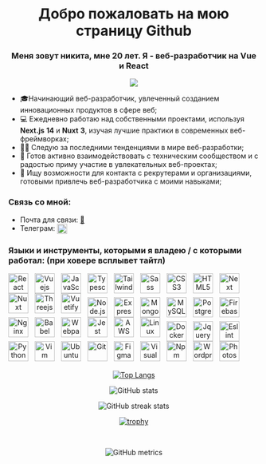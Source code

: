 <h1 align="center">Добро пожаловать на мою страницу Github</h1>
<h3 align="center">Меня зовут никита, мне 20 лет. Я - веб-разработчик на Vue и React</h3>
<p  align="center">
<img src="https://img.wattpad.com/c6a0f4d3754b6e98a344107915a48cb519cb625e/68747470733a2f2f73332e616d617a6f6e6177732e636f6d2f776174747061642d6d656469612d736572766963652f53746f7279496d6167652f494b444866384b37376d52544e413d3d2d313136353233393731312e313663303137646461363066646439613836343430313934323034302e676966"/>
</p>

- 🎓Начинающий веб-разработчик, увлеченный созданием инновационных продуктов в сфере веб;
- 💻 Ежедневно работаю над собственными проектами, используя **Next.js** **14** и **Nuxt** **3**, изучая лучшие практики в современных веб-фреймворках;
- 👨‍💻 Следую за последними тенденциями в мире веб-разработки;
- 🤝 Готов активно взаимодействовать с техническим сообществом и с радостью приму участие в увлекательных веб-проектах;
- 📨 Ищу возможности для контакта с рекрутерами и организациями, готовыми привлечь веб-разработчика с моими навыками;
<h3 align="left" >Связь со мной:</h3>

- Почта для связи: [📧](https://mail.google.com/mail/u/0/?fs=1&to=neequue@gmail.com&su=Enquiry&tf=cm)
- Телеграм: <a href="https://t.me/neequu" target="blank"><img align="center" src="https://upload.wikimedia.org/wikipedia/commons/8/82/Telegram_logo.svg" alt="telegram link" height="20" width="20" /></a>

### Языки и инструменты, которыми я владею / с которыми работал: (при ховере всплывет тайтл)
<div align="center">
<p>
<img align="left" title="React" alt="React" width="40px" src="https://cdn.jsdelivr.net/gh/devicons/devicon/icons/react/react-original.svg" style="padding-right:10px;" />
<img align="left" title="Vuejs" alt="Vuejs" width="40px" src="https://cdn.jsdelivr.net/gh/devicons/devicon/icons/vuejs/vuejs-original.svg" style="padding-right:10px;" />
<img align="left" title="JavaScript" alt="JavaScript" width="40px" src="https://cdn.jsdelivr.net/gh/devicons/devicon/icons/javascript/javascript-original.svg" style="padding-right:10px;" />
<img align="left" title="Typescript" alt="Typescript" width="40px" src="https://cdn.jsdelivr.net/gh/devicons/devicon/icons/typescript/typescript-plain.svg" style="padding-right:10px;" />
<img align="left" title="Tailwindcss" alt="Tailwindcss" width="40px" src="https://cdn.jsdelivr.net/gh/devicons/devicon/icons/tailwindcss/tailwindcss-plain.svg" style="padding-right:10px;" />
<img align="left" title="Sass" alt="Sass" width="40px" src="https://cdn.jsdelivr.net/gh/devicons/devicon/icons/sass/sass-original.svg" style="padding-right:10px;" />
<img align="left" title="CSS3" alt="CSS3" width="40px" src="https://cdn.jsdelivr.net/gh/devicons/devicon/icons/css3/css3-original.svg" style="padding-right:10px;" />
<img align="left" title="HTML5" alt="HTML5" width="40px" src="https://cdn.jsdelivr.net/gh/devicons/devicon/icons/html5/html5-original.svg" style="padding-right:10px;" />
<img align="left" title="Next" alt="Next" width="40px" src="https://cdn.jsdelivr.net/gh/devicons/devicon/icons/nextjs/nextjs-original.svg" style="padding-right:10px;" />
<img align="left" title="Nuxt" alt="Nuxt" width="40px" src="https://cdn.jsdelivr.net/gh/devicons/devicon/icons/nuxtjs/nuxtjs-plain.svg" style="padding-right:10px;" />
<img align="left" title="Threejs" alt="Threejs" width="40px" src="https://cdn.jsdelivr.net/gh/devicons/devicon/icons/threejs/threejs-original.svg" style="padding-right:10px;" />
<img align="left" title="Vuetify" alt="Vuetify" width="40px" src="https://cdn.jsdelivr.net/gh/devicons/devicon/icons/vuetify/vuetify-original.svg" style="padding-right:10px;" />
  <br/>
  <br/>
</p>
<p>
<img align="left" title="Node.js" alt="Node.js" width="40px" src="https://cdn.jsdelivr.net/gh/devicons/devicon/icons/nodejs/nodejs-original.svg" style="padding-right:10px;" />
<img align="left" title="Express" alt="Express" width="40px" src="https://cdn.jsdelivr.net/gh/devicons/devicon/icons/express/express-original.svg" style="padding-right:10px;" />
<img align="left" title="MongoDB" alt="MongoDB" width="40px" src="https://cdn.jsdelivr.net/gh/devicons/devicon/icons/mongodb/mongodb-original.svg" style="padding-right:10px;" />
<img align="left" title="MySQL" alt="MySQL" width="40px" src="https://cdn.jsdelivr.net/gh/devicons/devicon/icons/mysql/mysql-original.svg" style="padding-right:10px;" />
<img align="left" title="Postgresql" alt="Postgresql" width="40px" src="https://cdn.jsdelivr.net/gh/devicons/devicon/icons/postgresql/postgresql-plain.svg" style="padding-right:10px;" />
<img align="left" title="Firebase" alt="Firebase" width="40px" src="https://cdn.jsdelivr.net/gh/devicons/devicon/icons/firebase/firebase-plain.svg" style="padding-right:10px;" />
<img align="left" title="Nginx" alt="Nginx" width="40px" src="https://cdn.jsdelivr.net/gh/devicons/devicon/icons/nginx/nginx-original.svg" style="padding-right:10px;" />
<img align="left" title="Babel" alt="Babel" width="40px" src="https://cdn.jsdelivr.net/gh/devicons/devicon/icons/babel/babel-original.svg" style="padding-right:10px;" />
<img align="left" title="Webpack" alt="Webpack" width="40px" src="https://cdn.jsdelivr.net/gh/devicons/devicon/icons/webpack/webpack-original.svg" style="padding-right:10px;" />
<img align="left" title="Jest" alt="Jest" width="40px" src="https://cdn.jsdelivr.net/gh/devicons/devicon/icons/jest/jest-plain.svg" style="padding-right:10px;" />
<img align="left" title="AWS" alt="AWS" width="40px" src="https://cdn.jsdelivr.net/gh/devicons/devicon/icons/amazonwebservices/amazonwebservices-original.svg" style="padding-right:10px;" />
<img align="left" title="Linux" alt="Linux" width="40px" src="https://cdn.jsdelivr.net/gh/devicons/devicon/icons/linux/linux-plain.svg" style="padding-right:10px;" />
  <br/>
  <br/>
</p>
<p>
<img align="left" title="Docker" alt="Docker" width="40px" src="https://cdn.jsdelivr.net/gh/devicons/devicon/icons/docker/docker-original.svg" style="padding-right:10px;" />
<img align="left" title="Jquery" alt="Jquery" width="40px" src="https://cdn.jsdelivr.net/gh/devicons/devicon/icons/jquery/jquery-plain.svg" style="padding-right:10px;" />
<img align="left" title="Eslint" alt="Eslint" width="40px" src="https://cdn.jsdelivr.net/gh/devicons/devicon/icons/eslint/eslint-original.svg" style="padding-right:10px;" />
<img align="left" title="Python" alt="Python" width="40px" src="https://cdn.jsdelivr.net/gh/devicons/devicon/icons/python/python-original.svg" style="padding-right:10px;" />
<img align="left" title="Vim" alt="Vim" width="40px" src="https://cdn.jsdelivr.net/gh/devicons/devicon/icons/vim/vim-plain.svg" style="padding-right:10px;" />
<img align="left" title="Ubuntu" alt="Ubuntu" width="40px" src="https://cdn.jsdelivr.net/gh/devicons/devicon/icons/ubuntu/ubuntu-plain.svg" style="padding-right:10px;" />
<img align="left" title="Git" alt="Git" width="40px" src="https://cdn.jsdelivr.net/gh/devicons/devicon/icons/git/git-original.svg" style="padding-right:10px;" />
<img align="left" title="Figma" alt="Figma" width="40px" src="https://cdn.jsdelivr.net/gh/devicons/devicon/icons/figma/figma-original.svg" style="padding-right:10px;" />
<img align="left" title="Visual Studio Code" alt="Visual Studio Code" width="40px" src="https://cdn.jsdelivr.net/gh/devicons/devicon/icons/vscode/vscode-original.svg" style="padding-right:10px;" />
<img align="left" title="Npm" alt="Npm" width="40px" src="https://cdn.jsdelivr.net/gh/devicons/devicon/icons/npm/npm-original-wordmark.svg" style="padding-right:10px;" />
<img align="left" title="Wordpress" alt="Wordpress" width="40px" src="https://cdn.jsdelivr.net/gh/devicons/devicon/icons/wordpress/wordpress-plain.svg" style="padding-right:10px;" />
<img align="left" title="Photoshop" alt="Photoshop" width="40px" src="https://cdn.jsdelivr.net/gh/devicons/devicon/icons/photoshop/photoshop-plain.svg" style="padding-right:10px;" />
  </p>
</div>
<br/>
<br/>
<br/>
<br/>
<br/>

<div align="center">
  
[![Top Langs](https://github-readme-stats.vercel.app/api/top-langs/?username=neequu&theme=radical)](https://github.com/anuraghazra/github-readme-stats)

![GitHub stats](https://github-readme-stats.vercel.app/api?username=neequu&show_icons=true&theme=radical)  


![GitHub streak stats](https://streak-stats.demolab.com/?user=neequu&theme=radical)  


[![trophy](https://github-profile-trophy.vercel.app/?username=neequu&theme=onedark)](https://github.com/ryo-ma/github-profile-trophy)
</div>

<br/>

<div align="center">
  
![GitHub metrics](https://metrics.lecoq.io/neequu)  

</div>
